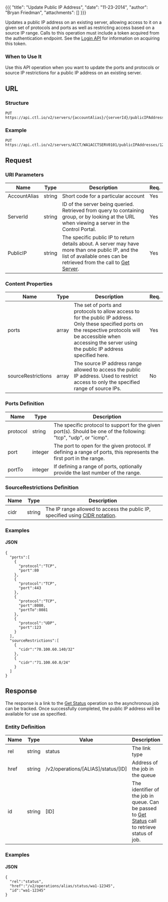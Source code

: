 {{{
  "title": "Update Public IP Address",
  "date": "11-23-2014",
  "author": "Bryan Friedman",
  "attachments": []
}}}

Updates a public IP address on an existing server, allowing access to it on a given set of protocols and ports as well as restricting access based on a source IP range. Calls to this operation must include a token acquired from the authentication endpoint. See the [Login API](../Authentication/login.md) for information on acquiring this token.

### When to Use It

Use this API operation when you want to update the ports and protocols or source IP restrictions for a public IP address on an existing server.

## URL

### Structure

    PUT https://api.ctl.io/v2/servers/{accountAlias}/{serverId}/publicIPAddresses/{publicIP}

### Example

    PUT https://api.ctl.io/v2/servers/ACCT/WA1ACCTSERV0101/publicIPAddresses/12.34.56.789

## Request

### URI Parameters

|Name|Type|Description|Req.|
|---|---|---|---|
|AccountAlias|string|Short code for a particular account|Yes|
|ServerId|string|ID of the server being queried. Retrieved from query to containing group, or by looking at the URL when viewing a server in the Control Portal.|Yes|
|PublicIP|string|The specific public IP to return details about. A server may have more than one public IP, and the list of available ones can be retrieved from the call to [Get Server](../Servers/get-server.md).|Yes|

### Content Properties

<table>
  <thead>
    <tr>
      <th>Name</th>
      <th>Type</th>
      <th>Description</th>
      <th>Req.</th>
    </tr>
  </thead>
  <tbody>
    <tr>
      <td>ports</td>
      <td>array</td>
      <td>The set of ports and protocols to allow access to for the public IP address. Only these specified ports on the respective protocols will be accessible when accessing the server using the public IP address specified here.</td>
      <td>Yes</td>
    </tr>
    <tr>
      <td>sourceRestrictions</td>
      <td>array</td>
      <td>The source IP address range allowed to access the public IP address. Used to restrict access to only the specified range of source IPs.</td>
      <td>No</td>
    </tr>
  </tbody>
</table>

### Ports Definition

<table>
  <thead>
    <tr>
      <th>Name</th>
      <th>Type</th>
      <th>Description</th>
    </tr>
  </thead>
  <tbody>
    <tr>
      <td>protocol</td>
      <td>string</td>
      <td>The specific protocol to support for the given port(s). Should be one of the following: "tcp", "udp", or "icmp".</td>
    </tr>
    <tr>
      <td>port</td>
      <td>integer</td>
      <td>The port to open for the given protocol. If defining a range of ports, this represents the first port in the range.</td>
    </tr>
    <tr>
      <td>portTo</td>
      <td>integer</td>
      <td>If defining a range of ports, optionally provide the last number of the range.</td>
    </tr>
  </tbody>
</table>

### SourceRestrictions Definition

<table>
  <thead>
    <tr>
      <th>Name</th>
      <th>Type</th>
      <th>Description</th>
    </tr>
  </thead>
  <tbody>
    <tr>
      <td>cidr</td>
      <td>string</td>
      <td>The IP range allowed to access the public IP, specified using <a href="http://en.wikipedia.org/wiki/Classless_Inter-Domain_Routing" target="_blank">CIDR notation</a>.</td>
    </tr>
  </tbody>
</table>

### Examples

#### JSON

    {
      "ports":[
        {
          "protocol":"TCP",
          "port":80
        },
        {
          "protocol":"TCP",
          "port":443
        },
        {
          "protocol":"TCP",
          "port":8080,
          "portTo":8081
        },
        {
          "protocol":"UDP",
          "port":123
        }
      ],
      "sourceRestrictions":[
        {
          "cidr":"70.100.60.140/32"
        },
        {
          "cidr":"71.100.60.0/24"
        }
      ]
    }

## Response

The response is a link to the [Get Status](../Queue/get-status.md) operation so the asynchronous job can be tracked. Once successfully completed, the public IP address will be available for use as specified.

### Entity Definition

|Name|Type|Value|Description|
|---|---|---|---|
|rel|string|status|The link type|
|href|string|/v2/operations/[ALIAS]/status/[ID]|Address of the job in the queue|
|id|string|[ID]|The identifier of the job in queue. Can be passed to [Get Status](../Queue/get-status.md) call to retrieve status of job.|

### Examples

#### JSON

    {
      "rel":"status",
      "href":"/v2/operations/alias/status/wa1-12345",
      "id":"wa1-12345"
    }
